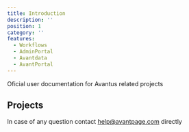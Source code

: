 ```yaml
---
title: Introduction
description: ''
position: 1
category: ''
features:
  - Workflows
  - AdminPortal
  - Avantdata
  - AvantPortal
---
```


Oficial user documentation for Avantus related projects

## Projects

<list :items="features"></list>

<alert type="warning">

In case of any question contact help@avantpage.com directly

</alert>
